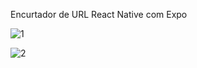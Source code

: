 Encurtador de URL React Native com Expo

![1](https://user-images.githubusercontent.com/93344198/149839957-aa2ebdd7-af69-4287-b5c5-9c2df5b6fb61.jpeg)

![2](https://user-images.githubusercontent.com/93344198/149840021-b9a64ddd-08d8-4172-b433-99fbf738e528.jpeg)
